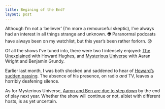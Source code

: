 ```yaml
---
title: Begining of the End?
layout: post
---
```




Although I’m not a ‘believer’ (I’m more a remourceful skeptic), I’ve always had an interest in all things strange and unknown.&nbsp;👽 Paranormal podcasts have always been on my watchlist, but this year’s been rather forlorn.&nbsp;😞

Of all the shows I’ve tuned into, there were two I intensely enjoyed: [The Unexplained](https://theunexplained.tv/) with Howard Hughes, and [Mysterious Universe](https://mysteriousuniverse.org/) with Aaran Wright and Benjamin Grundy.

Earlier last month, I was both shocked and saddened to hear of [Howard’s sudden passing](https://theunexplained.tv/episodes/an-important-update-about-howard-november-2024). The absence of his presence, on radio _and_ TV, leaves a horribly deafening silence. 

As for Mysterious Universe, [Aaron and Ben are due to step down](https://www.reddit.com/r/MysteriousUniverse/comments/1hd9ner/ben_and_aaron_are_retiring_as_mu_hosts/?rdt=46651) by the end of play next year. Whether the show will continue or not, albiet with different hosts, is as yet uncertain.

